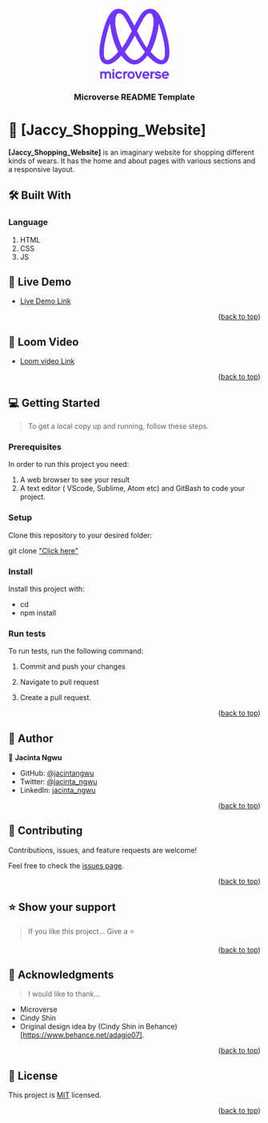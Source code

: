 <a name="readme-top"></a>

<div align="center">

  <img src="murple_logo.png" alt="logo" width="140"  height="auto" />
  <br/>

  <h3><b>Microverse README Template</b></h3>

</div>


<!-- PROJECT DESCRIPTION -->

# 📖 [Jaccy_Shopping_Website] <a name="jaccy-shopping-website"></a>

**[Jaccy_Shopping_Website]** is an imaginary website for shopping different kinds of wears. It has the home and about pages with various sections and a responsive layout.

## 🛠 Built With <a name="built-with"></a>

### Language <a name="language"></a>

1. HTML
2. CSS
3. JS

<!-- LIVE DEMO -->

## 🚀 Live Demo <a name="live-demo"></a>

- [Live Demo Link]( https://jacintangwu.github.io/Capstone-Module1/)

<p align="right">(<a href="#readme-top">back to top</a>)</p>

<!-- LOOM VIDEO -->

## 🚀 Loom Video <a name="loom-video"></a>

- [Loom video Link](https://www.loom.com/share/2d412d3d7ec04d908d4e6eec482eedcb)

<p align="right">(<a href="#readme-top">back to top</a>)</p>

<!-- GETTING STARTED -->

## 💻 Getting Started <a name="getting-started"></a>

> To get a local copy up and running, follow these steps.

### Prerequisites

In order to run this project you need:

1.  A web browser to see your result
2.  A text editor ( VScode, Sublime, Atom etc) and      GitBash to code your project.

### Setup

Clone this repository to your desired folder:

git clone ["Click here"](https://github.com/JacintaNgwu/Capstone-Module1.git)

### Install

Install this project with:

- cd 
- npm install

### Run tests

To run tests, run the following command:

1. Commit and push your changes

2. Navigate to pull request

3. Create a pull request.

<p align="right">(<a href="#readme-top">back to top</a>)</p>

<!-- AUTHORS -->

## 👥 Author <a name="author"></a>

👤 **Jacinta Ngwu**

- GitHub: [@jacintangwu](https://github.com/githubhandle)
- Twitter: [@jacinta_ngwu](https://twitter.com/jacinta_ngwu)
- LinkedIn: [jacinta_ngwu](https://www.linkedin.com/in/jacinta-ngwu-689727257/)

<p align="right">(<a href="#readme-top">back to top</a>)</p>

<!-- CONTRIBUTING -->

## 🤝 Contributing <a name="contributing"></a>

Contributions, issues, and feature requests are welcome!

Feel free to check the [issues page](../../issues/).

<p align="right">(<a href="#readme-top">back to top</a>)</p>

<!-- SUPPORT -->

## ⭐️ Show your support <a name="support"></a>

> If you like this project... Give a ⭐️

<p align="right">(<a href="#readme-top">back to top</a>)</p>

<!-- ACKNOWLEDGEMENTS -->

## 🙏 Acknowledgments <a name="acknowledgements"></a>

> I would like to thank...
- Microverse
- Cindy Shin
- Original design idea by (Cindy Shin in Behance) [https://www.behance.net/adagio07].

<p align="right">(<a href="#readme-top">back to top</a>)</p>

<!-- LICENSE -->

## 📝 License <a name="license"></a>

This project is [MIT](./LICENSE) licensed.

<p align="right">(<a href="#readme-top">back to top</a>)</p>
